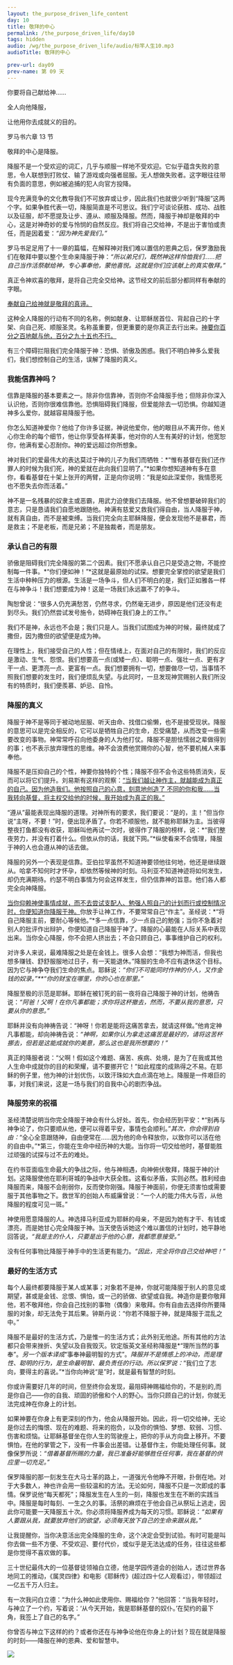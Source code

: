 ```yaml
---
layout: the_purpose_driven_life_content
day: 10
title: 敬拜的中心
permalink: /the_purpose_driven_life/day10
tags: hidden
audio: /wg/the_purpose_driven_life/audio/标竿人生10.mp3
audioTitle: 敬拜的中心

prev-url: day09
prev-name: 第 09 天
---
```


<div class="center script">
<p>你要将自己献给神……</p>
<p>全人向他降服，</p>
<p>让他用你去成就义的目的。</p>
<p class="sp-verse">罗马书六章 13 节</p>
</div>
<p class="first">敬拜的中心是降服。</p>

降服不是一个受欢迎的词汇，几乎与顺服一样地不受欢迎。它似乎蕴含失败的意思，令人联想到打败仗、输了游戏或向强者屈服。无人想做失败者。这字眼往往带有负面的意思，例如被追捕的犯人向官方投降。

现今充满竞争的文化教导我们不可放弃或让步，因此我们也就很少听到“降服”这两个字。如果争胜代表一切，降服简直是不可思议。我们宁可谈论获胜、成功、战胜以及征服，却不愿提及让步、遵从、顺服及降服。然而，降服于神却是敬拜的中心，这是对神奇妙的爱与怜悯的自然反应。我们将自己交给神，不是出于害怕或责任，而是因着爱：*“因为神先爱我们。”*

罗马书足足用了十一章的篇幅，在解释神对我们难以置信的恩典之后，保罗激励我们在敬拜中要以整个生命来降服于神：*“所以弟兄们，既然神这样怜恤我们……把自己当作活祭献给神，专心事奉他，蒙他喜悦。这就是你们应该献上的真实敬拜。”*

真正令神欢喜的敬拜，是将自己完全交给神。这节经文的前后部分都同样有奉献的字眼。

<u>奉献自己给神就是敬拜的真谛。</u>

这种全人降服的行动有不同的名称，例如献身、让耶稣居首位、背起自己的十字架、向自己死、顺服圣灵。名称虽重要，但更重要的是你真正去行出来。<u>神要你百分之百地献与他，百分之九十五也不行。</u>

有三个障碍拦阻我们完全降服于神：恐惧、骄傲及困惑。我们不明白神多么爱我们，我们想控制自己的生活，误解了降服的真义。

### 我能信靠神吗？

信靠是降服的基本要素之一。除非你信靠神，否则你不会降服手他；但除非你深入认识他，否则你很难信靠他。恐惧阻碍我们降服，但爱能除去一切恐惧。你越知道神多么爱你，就越容易降服于他。

你怎么知道神爱你？他给了你许多证据，神说他爱你，他的眼目从不离开你，他关心你生命的每个细节，他让你享受各样美事，他对你的人生有美好的计划，他宽恕你，他满有爱心忍耐你。神的爱远超过你所想象。

神对我们的爱最伟大的表达莫过于神的儿子为我们而牺牲：*“惟有基督在我们还作罪人的时候为我们死，神的爱就在此向我们显明了。”*如果你想知道神有多在意你，看看基督在十架上张开的两臂，正是向你说明：“我是如此深爱你，我情愿死也不愿失去你而活着。”

神不是一名残暴的奴隶主或恶霸，用武力迫使我们去降服。他不曾想要破碎我们的意志，只是恳请我们自愿地跟随他。神满有慈爱又救我们得自由，当人降服于神，就有真自由，而不是被束缚。当我们完全向主耶稣降服，便会发现他不是暴君，而是救主；不是老板，而是兄弟；不是独裁者，而是朋友。

### 承认自己的有限

骄傲是阻碍我们完全降服的第二个因素。我们不愿承认自己只是受造之物，不能控制每一件事。*“你们便如神！”*这就是最原始的试探。想要完全掌控的欲望是我们生活中种种压力的根源。生活是一场争斗，但人们不明白的是，我们正如雅各一样在与神争斗！我们想要成为神！这是一场我们永远赢不了的争斗。

陶恕曾说：“很多人仍充满愁苦，仍然寻求，仍然毫无进步，原因是他们还没有走到尽头。我们仍然尝试发号施令，妨碍神在我们身上的工作。”

我们不是神，永远也不会是；我们只是人。当我们试图成为神的时候，最终就成了撒但，因为撒但的欲望便是成为神。

在理性上，我们接受自己的人性；但在情绪上，在面对自己的有限时，我们的反应是激动、生气、怨恨。我们想要高一点(或矮一点）、聪明一点、强壮一点、更有才干一点、更漂亮一点、更富有一点。我们想要拥有一切，想要做尽一切，当事情不照我们想要的发生时，我们便烦乱失望。与此同时，一旦发现神赏赐别人我们所没有的特质时，我们便羨慕、妒忌、自怜。

### 降服的真义

降服于神不是等同于被动地屈服、听天由命、找借口偷懒，也不是接受现状。降服的意思可以是完全相反的，它可以是牺牲自己的生命，忍受痛楚，从而改变一些需要改变的事物。神常常呼召向他委身的人为他打仗。降服不是胆怯懦弱之辈做得到的事；也不表示放弃理性的思维。神不会浪费他赏赐你的心智，他不要机械人来事奉他。

降服不是压抑自己的个性，神要你独特的个性；降服不但不会令这些特质消失，反而可以将它们提升。刘易斯有这样的观察：<u>“当我们越让神作主，就越能成为真正的自己。因为他造我们。他按照自己的心意，刻意地创造了 不同的你和我……当我转向基督，将主权交给他的时候，我开始成为真正的我。”</u>

“遵从”最能表现出降服的道理。对神所有的要求，我们要说：“是的，主！”但当你说“主呀，不要！”时，便出现矛盾了。你若不顺服他，就不能称耶稣为主。当彼得整夜打鱼都没有收获，耶稣叫他再试一次时，彼得作了降服的榜样，说：*“我们整夜劳力，并没有打着什么。但依从你的话，我就下网。”*纵使看来不合情理，降服于神的人也会遵从神的话去做。

降服的另外一个表现是信靠。亚伯拉罕虽然不知道神要领他往何地，他还是继续跟从。哈拿不知何时才怀孕，却依然等候神的时刻。马利亚不知道神迹将如何发生，却仍充满期待。约瑟不明白事情为何会这样发生，但仍信靠神的旨意。他们各人都完全向神降服。

<u>当你仰赖神使事情成就，而不去尝试支配人、勉强人照自己的计划而行或控制情况时，你便知道你降服于神。</u>你放手让神工作，不要常常自己“作主”。圣经说：*“将自己降服主前，要耐心等候他。”*多一点信靠，少一点自己的勉强；当你不急着对别人的批评作出辩护，你便知道自己降服于神了。降服的心最能在人际关系中表现出来。当你全心降服，你不会把人挤出去；不会只顾自己，事事维护自己的权利。

对许多人来说，最难降服之处是在金钱上。很多人会想：“我想为神而活，但我也想多赚钱、舒舒服服地过日子，有一天能退休。”降服的生命不应有退休这个目标。因为它与神争夺我们生命的焦点。耶稣说：*“你们不可能同时作神的仆人，又作金钱的奴录。”**“你的财宝在哪里，你的心也在那里。”*

降服至极的示范是耶稣。耶稣在被钉死的前一夜将自己降服于神的计划，他祷告说：*“阿爸！父啊！在你凡事都能；求你将这杯撤去，然而，不要从我的意思，只要从你的意思。”*

耶稣并没有向神祷告说：“神呀！你若是能将这痛苦拿去，就请这样做。”他肯定神凡事都能，却向神祷告说：*“神啊，如果你认为拿走这痛苦是最好的，请将这苦杯挪去，但若是这能成就你的美意，那么这也是我所想要的！”*

真正的降服者说：“父啊！假如这个难题、痛苦、疾病、处境，是为了在我或其他人生命中成就你的目的和荣耀，请不要挪开它！”如此程度的成熟得之不易。在耶稣的例子里，他为神的计划优伤，以致汗珠如大血点滴在地上。降服是一件艰巨的事，对我们来说，这是一场与我们的自我中心的剧烈争战。

### 降服劳来的祝福

圣经清楚说明当你完全降服于神会有什么好处。首先，你会经历到平安：*“别再与神争论了，你只要顺从他，便可以得着平安，事情也会顺利。”*其次，你会得到自由：*“全心全意跟随神，自由便常在……因为他的命令释放你，以致你可以活在他的自由中。”*第三，你能在生命中经历神的大能。当你将一切交给他时，基督能胜过顽强的试探与过不去的难处。

在约书亚面临生命最大的争战之际，他与神相遇，向神俯伏敬拜，降服于神的计划。这降服使他在耶利哥城的争战中大获全胜。这看似矛盾，实则必然。胜利经由降服而来，降服不会削弱你，反而使你刚强。降服于神面前，你便无须害怕或需要服于其他事物之下。救世军的创始人布威廉曾说：“一个人的能力伟大与否，从他降服的程度可见一斑。”

神使用愿意降服的人。神选择马利亚成为耶稣的母亲，不是因为她有才干、有钱或漂亮，而是她甘心完全降服于神。当天使告诉她这个难以置信的计划时，她平静地回答说，*“我是主的仆人，只要是出于他的心意，我都愿意接受。”*

没有任何事物比降服于神手中的生活更有能力。*“因此，完全将你自己交给神吧！”*

### 最好的生活方式

每个人最终都要降服于某人或某事；对象若不是神，你就可能降服于别人的意见或期望，甚或是金钱、忿恨、惧怕，或一己的骄做、欲望或自我。神造你是要你敬拜他，若不敬拜他，你会自己找别的事物（偶像）来敬拜。你有自由去选择你所要降服的对象，却无法免于其后果。钟斯丹说：“你若不降服于神，就是降服于混乱之中。”

降服不是最好的生活方式，乃是惟一的生活方式；此外别无他途。所有其他的方法都只会带来挫折、失望以及自我毁灭。钦定版英文圣经称降服是*“理所当然的事奉”。*另一个版本译成*“事奉神最明智的方式”。*降服并不是情感上的冲动，而是理性、聪明的行为，是生命最明智、最负责任的行动。所以保罗说：*“我们立了志向，要得主的喜说。”*当你向神说“是”时，就是最有智慧的时刻。

你或许需要好几年的时间，但至终你会发现，最阻碍神赐福给你的，不是别的,而是你自己——你的自我、顽固的骄傲和个人的野心。当你只顾自己的计划，你就无法完成神在你身上的计划。

如果神要在你身上有更深刻的作为，他会从降服开始。因此，将一切交给神，无论是你过去的悔恨、现在的难题、将来的抱负，以及你的惧怕、梦想、软弱、习惯、伤害和烦恼。让耶稣基督坐在你人生的驾驶座上，把你的手从方向盘上移开。不要惧怕，在他的掌管之下，没有一件事会出差错。让基督作主，你能处理任何事。就像保罗所说：*“借着基督所赐的力量，我已准备好能够胜任任何事，我在基督的供应里一切充足。”*

保罗降服的那一刻发生在大马士革的路上，一道强光令他睁不开眼，扑倒在地。对于大多数人，神也许会用一些较温和的方法。无论如何，降服不只是一次即成的事情。保罗说他“每天都死”；降服发生在人生的一刻，降服也发生在不断的实践当中。降服是每时每刻、一生之久的事。活祭的麻烦在于他会自己从祭坛上逃走，因此你可能要一天降服五十次。你必须将降服养成为每天的习惯。耶稣说：*“如果有人要跟从我，就要放弃他们的欲望，必须每天放下自己的生命来跟从我。”*

让我提醒你，当你决意活出完全降服的生命，这个决定会受到试验。有时可能是叫你去做一些不方便、不受欢迎、要付代价，或似乎是无法达成的任务，往往这些都是你觉得不喜欢做的事。

三十世纪最伟大的一位基督徒领袖白立德，他是学园传道会的创始人，透过世界各地同工的推动，《属灵四律》和电影《耶稣传》(超过四十亿人观看过），带领超过—亿五千万人归主。

有一次我问白立德：“为什么神如此使用你、赐福给你？”他回答：“当我年轻时，与神立了一个约，写着说：‘从今天开始，我是耶稣基督的奴仆。’在契约的最下角，我签上了自己的名字。”

你曾否与神立下这样的约？或者你还在与神争论他在你身上的计划？现在就是降服的时刻——降服在神的恩典、爱和智慧中。

<div class="article-img-wrapper">
  <img src="https://typora-1259024198.cos.ap-beijing.myqcloud.com/wg/the_purpose_driven_life/image/day10_card.jpg">
</div>
